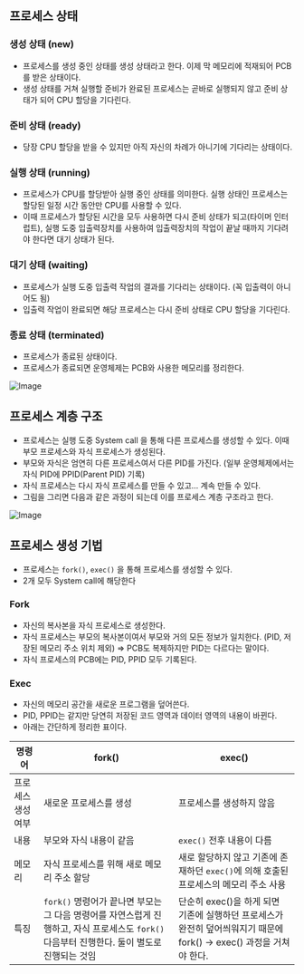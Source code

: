 ## 프로세스 상태

### 생성 상태 (new)

- 프로세스를 생성 중인 상태를 생성 상태라고 한다. 이제 막 메모리에 적재되어 PCB를 받은 상태이다.
- 생성 상태를 거쳐 실행할 준비가 완료된 프로세스는 곧바로 실행되지 않고 준비 상태가 되어 CPU 할당을 기다린다.

### 준비 상태 (ready)

- 당장 CPU 할당을 받을 수 있지만 아직 자신의 차례가 아니기에 기다리는 상태이다.

### 실행 상태 (running)

- 프로세스가 CPU를 할당받아 실행 중인 상태를 의미한다. 실행 상태인 프로세스는 할당된 일정 시간 동안만 CPU를 사용할 수 있다.
- 이때 프로세스가 할당된 시간을 모두 사용하면 다시 준비 상태가 되고(타이머 인터럽트), 실행 도중 입출력장치를 사용하여 입출력장치의 작업이 끝날 때까지 기다려야 한다면 대기 상태가 된다.

### 대기 상태 (waiting)

- 프로세스가 실행 도중 입출력 작업의 결과를 기다리는 상태이다. (꼭 입출력이 아니어도 됨)
- 입출력 작업이 완료되면 해당 프로세스는 다시 준비 상태로 CPU 할당을 기다린다.

### 종료 상태 (terminated)

- 프로세스가 종료된 상태이다.
- 프로세스가 종료되면 운영체제는 PCB와 사용한 메모리를 정리한다.

![Image](https://github.com/user-attachments/assets/3045a422-5a64-47ef-aba1-56fcbf4807f7)
## 프로세스 계층 구조

- 프로세스는 실행 도중 System call 을 통해 다른 프로세스를 생성할 수 있다. 이때 부모 프로세스와 자식 프로세스가 생성된다.
- 부모와 자식은 엄연히 다른 프로세스여서 다른 PID를 가진다. (일부 운영체제에서는 자식 PID에 PPID(Parent PID) 기록)
- 자식 프로세스는 다시 자식 프로세스를 만들 수 있고… 계속 만들 수 있다.
- 그림을 그리면 다음과 같은 과정이 되는데 이를 프로세스 계층 구조라고 한다.

![Image](https://github.com/user-attachments/assets/ee33fbbb-e662-40f6-9415-6de1e9f52f0c)
## 프로세스 생성 기법

- 프로세스는 `fork()`, `exec()` 을 통해 프로세스를 생성할 수 있다.
- 2개 모두 System call에 해당한다

### Fork

- 자신의 복사본을 자식 프로세스로 생성한다.
- 자식 프로세스는 부모의 복사본이여서 부모와 거의 모든 정보가 일치한다. (PID, 저장된 메모리 주소 위치 제외) ⇒ PCB도 복제하지만 PID는 다르다는 말이다.
- 자식 프로세스의 PCB에는 PID, PPID 모두 기록된다.

### Exec

- 자신의 메모리 공간을 새로운 프로그램을 덮어쓴다.
- PID, PPID는 같지만 당연히 저장된 코드 영역과 데이터 영역의 내용이 바뀐다.
- 아래는 간단하게 정리한 표이다.

| 명령어 | fork() | exec() |
| --- | --- | --- |
| 프로세스 생성 여부 | 새로운 프로세스를 생성 | 프로세스를 생성하지 않음 |
| 내용 | 부모와 자식 내용이 같음 | `exec()` 전후 내용이 다름 |
| 메모리 | 자식 프로세스를 위해 새로 메모리 주소 할당 | 새로 할당하지 않고 기존에 존재하던 `exec()`에 의해 호출된 프로세스의 메모리 주소 사용 |
| 특징 | `fork()` 명령어가 끝나면 부모는 그 다음 명령어를 자연스럽게 진행하고, 자식 프로세스도 `fork()` 다음부터 진행한다. 둘이 별도로 진행되는 것임 | 단순히 exec()을 하게 되면 기존에 실행하던 프로세스가 완전히 덮어씌워지기 때문에 fork() → exec() 과정을 거쳐야 한다. |